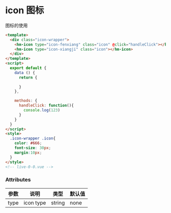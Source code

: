 # icon 图标

图标的使用

```html
<template>
  <div class="icon-wrapper">
    <hm-icon type="icon-fenxiang" class="icon" @click="handleClick"></hm-icon>
    <hm-icon type="icon-xiangji" class="icon"></hm-icon>
  </div>
</template>
<script>
  export default {
    data () {
      return {
       
      }
    },

    methods: {
      handleClick: function(){
        console.log(123)
      }
    }
  }
</script>
<style>
  .icon-wrapper .icon{
    color: #666;
    font-size: 30px;
    margin:10px;
  }
</style>
<!-- live-0-0.vue -->
```


### Attributes

| 参数 | 说明 | 类型 | 默认值 |
| ---- | ---- | ---- | ------ |
| type | icon type | string | none |

